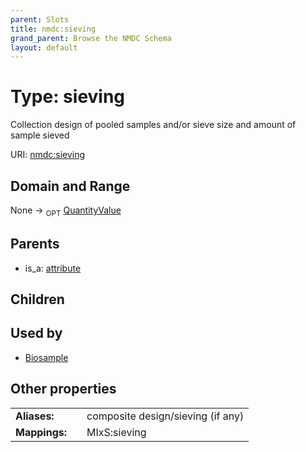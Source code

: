 ```yaml
---
parent: Slots
title: nmdc:sieving
grand_parent: Browse the NMDC Schema
layout: default
---
```


# Type: sieving


Collection design of pooled samples and/or sieve size and amount of sample sieved

URI: [nmdc:sieving](https://microbiomedata/meta/sieving)

## Domain and Range

None ->  <sub>OPT</sub> [QuantityValue](QuantityValue.md)

## Parents

 *  is_a: [attribute](attribute.md)

## Children


## Used by

 * [Biosample](Biosample.md)

## Other properties

|  |  |  |
| --- | --- | --- |
| **Aliases:** | | composite design/sieving (if any) |
| **Mappings:** | | MIxS:sieving |

